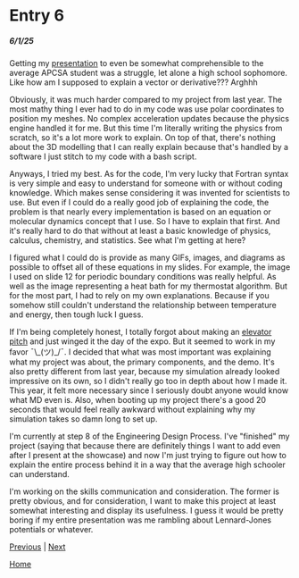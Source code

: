 # Entry 6
##### 6/1/25

Getting my [presentation](https://docs.google.com/presentation/d/1yAqL1DAO_nLADlz_8idPnbmw0BmoUqkjApD7C6ccSAA/edit?usp=sharing) to even be somewhat comprehensible to the average APCSA student was a struggle, let alone a high school sophomore. Like how am I supposed to explain a vector or derivative??? Arghhh

Obviously, it was much harder compared to my project from last year. The most mathy thing I ever had to do in my code was use polar coordinates to position my meshes. No complex acceleration updates because the physics engine handled it for me. But this time I'm literally writing the physics from scratch, so it's a lot more work to explain. On top of that, there's nothing about the 3D modelling that I can really explain because that's handled by a software I just stitch to my code with a bash script.

Anyways, I tried my best. As for the code, I'm very lucky that Fortran syntax is very simple and easy to understand for someone with or without coding knowledge. Which makes sense considering it was invented for scientists to use. But even if I could do a really good job of explaining the code, the problem is that nearly every implementation is based on an equation or molecular dynamics concept that I use. So I have to explain that first. And it's really hard to do that without at least a basic knowledge of physics, calculus, chemistry, and statistics. See what I'm getting at here?

I figured what I could do is provide as many GIFs, images, and diagrams as possible to offset all of these equations in my slides. For example, the image I used on slide 12 for periodic boundary conditions was really helpful. As well as the image representing a heat bath for my thermostat algorithm. But for the most part, I had to rely on my own explanations. Because if you somehow still couldn't understand the relationship between temperature and energy, then tough luck I guess.

If I'm being completely honest, I totally forgot about making an [elevator pitch](https://www.youtube.com/watch?v=T92OO6TD_MQ&t=3s) and just winged it the day of the expo. But it seemed to work in my favor ¯\\\_(ツ)\_/¯. I decided that what was most important was explaining what my project was about, the primary components, and the demo. It's also pretty different from last year, because my simulation already looked impressive on its own, so I didn't really go too in depth about how I made it. This year, it felt more necessary since I seriously doubt anyone would know what MD even is. Also, when booting up my project there's a good 20 seconds that would feel really awkward without explaining why my simulation takes so damn long to set up.

I'm currently at step 8 of the Engineering Design Process. I've "finished" my project (saying that because there are definitely things I want to add even after I present at the showcase) and now I'm just trying to figure out how to explain the entire process behind it in a way that the average high schooler can understand.

I'm working on the skills communication and consideration. The former is pretty obvious, and for consideration, I want to make this project at least somewhat interesting and display its usefulness. I guess it would be pretty boring if my entire presentation was me rambling about Lennard-Jones potentials or whatever.

[Previous](entry05.md) | [Next](entry07.md)

[Home](../README.md)